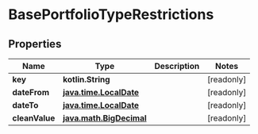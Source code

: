 
# BasePortfolioTypeRestrictions

## Properties
Name | Type | Description | Notes
------------ | ------------- | ------------- | -------------
**key** | **kotlin.String** |  |  [readonly]
**dateFrom** | [**java.time.LocalDate**](java.time.LocalDate.md) |  |  [readonly]
**dateTo** | [**java.time.LocalDate**](java.time.LocalDate.md) |  |  [readonly]
**cleanValue** | [**java.math.BigDecimal**](java.math.BigDecimal.md) |  |  [readonly]




